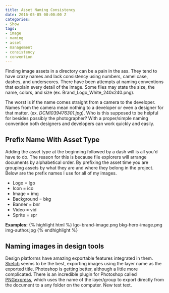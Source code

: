 ```yaml
---
title: Asset Naming Consistency
date: 2016-05-05 00:00:00 Z
categories:
- Show
tags:
- image
- naming
- asset
- management
- consistency
- convention
---
```


Finding image assets in a directory can be a pain in the ass. They tend to have crazy names and lack consistency using numbers, camel case, dashes, and underscores. There have been attempts at naming conventions that explain every detail of the image. Some files may state the size, the name, colors, and size (ex. Brand_Logo_White_240x240.png).

The worst is if the name comes straight from a camera to the developer. Names from the camera mean nothing to a developer or even a designer for that matter. (ex. _DCMI039476301.jpg_). Who is this supposed to be helpful for besides possibly the photographer? With a proper/simple naming convention both designers and developers can work quickly and easily.

## Prefix Name With Asset Type

Adding the asset type at the beginning followed by a dash will is all you'd have to do. The reason for this is because file explorers will arrange documents by alphabetical order. By prefixing the asset time you are grouping assets by what they are and where they belong in the project. Below are the prefix names I use for all of my images.

- Logo = lgo
- Icon = ico
- Image = img
- Background = bkg
- Banner = bnr
- Video = vid
- Sprite = spr

__Examples:__
{% highlight html %}
lgo-brand-image.png
bkg-hero-image.png
img-author.jpg
{% endhighlight %}


## Naming images in design tools

Design platforms have amazing exportable features integrated in them. [Sketch](http://sketchapp.com/) seems to be the best, exporting images using the layer name as the exported title. Photoshop is getting better, although a little more complicated. There is an incredible plugin for Photoshop called [PNGexpress](http://www.pngexpress.com/), which uses the name of the layer/group to export directly from the document to a any folder on the computer.
 New test text.